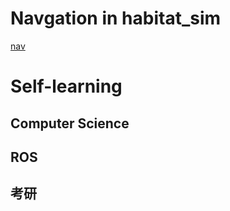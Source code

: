 # Navgation in habitat_sim
[nav](https://github.com/Apparitio/nav)
# Self-learning
## Computer Science
## ROS
## 考研
